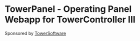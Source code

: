 # TowerPanel - Operating Panel Webapp for TowerController III

Sponsored by [TowerSoftware](http://www.towersoftwareltd.com/)
